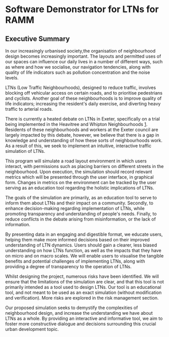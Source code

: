 # Software Demonstrator for LTNs for RAMM

## Executive Summary

In our increasingly urbanised society,the organisation of neighbourhood design becomes increasingly important. The layouts and permitted uses of our spaces can influence our daily lives in a number of different ways, such as where and how we socialise, our navigation tendencies, along with quality of life indicators such as pollution concentration and the noise levels.

LTNs (Low Traffic Neighbourhoods), designed to reduce traffic, involves blocking off vehicular access on certain roads, and to prioritise pedestrians and cyclists. Another goal of these neighbourhoods is to improve quality of life indicators; increasing the resident's daily exercise, and diverting heavy traffic to arterial roads. 

There is currently a heated debate on LTNs in Exeter, specifically on a trial being implemented in the Heavitree and Whipton Neighbourhoods [1]. Residents of these neighbourhoods and workers at the Exeter council are largely impacted by this debate, however, we believe that there is a gap in knowledge and understanding of how these sorts of neighbourhoods work. As a result of this, we seek to implement an intuitive, interactive traffic simulation of LTNs. 

This program will simulate a road layout environment in which users interact, with permissions such as placing barriers on different streets in the neighbourhood. Upon execution, the simulation should record relevant metrics which will be presented through the user interface, in graphical form. Changes in metrics on the environment can be tracked by the user serving as an education tool regarding the holistic implications of LTNs.

The goals of the simulation are primarily, as an education tool to serve to inform them about LTNs and their impact on a community. Secondly, to enhance decision-making regarding implementation of LTNs, while promoting transparency and understanding of people's needs. Finally, to reduce conflicts in the debate arising from misinformation, or the lack of information.

By presenting data in an engaging and digestible format, we educate users, helping them make more informed decisions based on their improved understanding of LTN dynamics. Users should gain a clearer, less biased understanding on how LTNs function, as well as the impacts that they have on micro and on macro scales. We will enable users to visualise the tangible benefits and potential challenges of implementing LTNs, along with providing a degree of transparency to the operation of LTNs.

Whilst designing the project, numerous risks have been identified. We will ensure that the limitations of the simulation are clear, and that this tool is not primarily intended as a tool used to design LTNs. Our tool is an educational tool, and not meant to be used as an exact simulation (without modification and verification). More risks are explored in the risk management section.

Our proposed simulation seeks to demystify the complexities of neighbourhood design, and increase the understanding we have about LTNs as a whole. By providing an interactive and informative tool, we aim to foster more constructive dialogue and decisions surrounding this crucial urban development topic.


[1]: https://www.devon.gov.uk/news/heavitree-and-whipton-active-streets-trial-begins-today/
